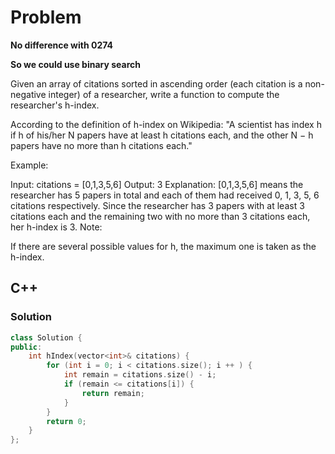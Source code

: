 # Problem

**No difference with 0274**

**So we could use binary search**

Given an array of citations sorted in ascending order (each citation is a non-negative integer) of a researcher, write a function to compute the researcher's h-index.

According to the definition of h-index on Wikipedia: "A scientist has index h if h of his/her N papers have at least h citations each, and the other N − h papers have no more than h citations each."

Example:

Input: citations = [0,1,3,5,6]
Output: 3
Explanation: [0,1,3,5,6] means the researcher has 5 papers in total and each of them had
             received 0, 1, 3, 5, 6 citations respectively.
             Since the researcher has 3 papers with at least 3 citations each and the remaining
             two with no more than 3 citations each, her h-index is 3.
Note:

If there are several possible values for h, the maximum one is taken as the h-index.

## C++


### Solution
```c++
class Solution {
public:
    int hIndex(vector<int>& citations) {
        for (int i = 0; i < citations.size(); i ++ ) {
            int remain = citations.size() - i;
            if (remain <= citations[i]) {
                return remain;
            }
        }
        return 0;
    }
};
```
